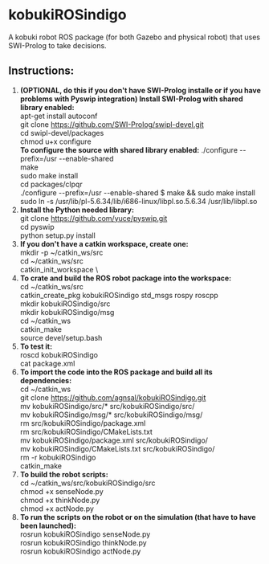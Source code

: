 # kobukiROSindigo
A kobuki robot ROS package (for both Gazebo and physical robot) that uses SWI-Prolog to take decisions. 

## Instructions:
1. **(OPTIONAL, do this if you don't have SWI-Prolog installe or if you have problems with Pyswip integration) Install SWI-Prolog with shared library enabled:** \
  apt-get install autoconf \
  git clone https://github.com/SWI-Prolog/swipl-devel.git \
  cd swipl-devel/packages \
  chmod u+x configure \
  **To configure the source with shared library enabled:** ./configure --prefix=/usr --enable-shared \
  make \
  sudo make install \
  cd packages/clpqr \
  ./configure --prefix=/usr --enable-shared $ make && sudo make install \
  sudo ln -s /usr/lib/pl-5.6.34/lib/i686-linux/libpl.so.5.6.34 /usr/lib/libpl.so  
2. **Install the Python needed library:** \
  git clone https://github.com/yuce/pyswip.git \
  cd pyswip \
  python setup.py install
3. **If you don't have a  catkin workspace, create one:** \
  mkdir -p ~/catkin_ws/src \
  cd ~/catkin_ws/src \
  catkin_init_workspace \
4. **To crate and build the ROS robot package into the workspace:** \
  cd ~/catkin_ws/src \
  catkin_create_pkg kobukiROSindigo std_msgs rospy roscpp \
  mkdir kobukiROSindigo/src \
  mkdir kobukiROSindigo/msg \
  cd ~/catkin_ws \
  catkin_make \
  source devel/setup.bash
5. **To test it:** \
  roscd kobukiROSindigo \
  cat package.xml
6. **To import the code into the ROS package and build all its dependencies:** \
  cd ~/catkin_ws \
  git clone https://github.com/agnsal/kobukiROSindigo.git \
  mv kobukiROSindigo/src/* src/kobukiROSindigo/src/ \
  mv kobukiROSindigo/msg/* src/kobukiROSindigo/msg/ \
  rm src/kobukiROSindigo/package.xml \
  rm src/kobukiROSindigo/CMakeLists.txt \
  mv kobukiROSindigo/package.xml src/kobukiROSindigo/ \
  mv kobukiROSindigo/CMakeLists.txt src/kobukiROSindigo/ \
  rm -r kobukiROSindigo \
  catkin_make  
7. **To build the robot scripts:** \
  cd ~/catkin_ws/src/kobukiROSindigo/src \
  chmod +x senseNode.py \
  chmod +x thinkNode.py \
  chmod +x actNode.py 
8. **To run the scripts on the robot or on the simulation (that have to have been launched):** \
  rosrun kobukiROSindigo senseNode.py \
  rosrun kobukiROSindigo thinkNode.py \
  rosrun kobukiROSindigo actNode.py
